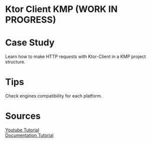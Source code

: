 # Ktor Client KMP (WORK IN PROGRESS)

# Case Study

Learn how to make HTTP requests with Ktor-Client in a KMP project structure.

# Tips

Check engines compatibility for each platform.

# Sources

[Youtube Tutorial](https://www.youtube.com/watch?v=3KTXD_ckAX0)
<br>
[Documentation Tutorial](https://ktor.io/docs/client-create-new-application.html)



